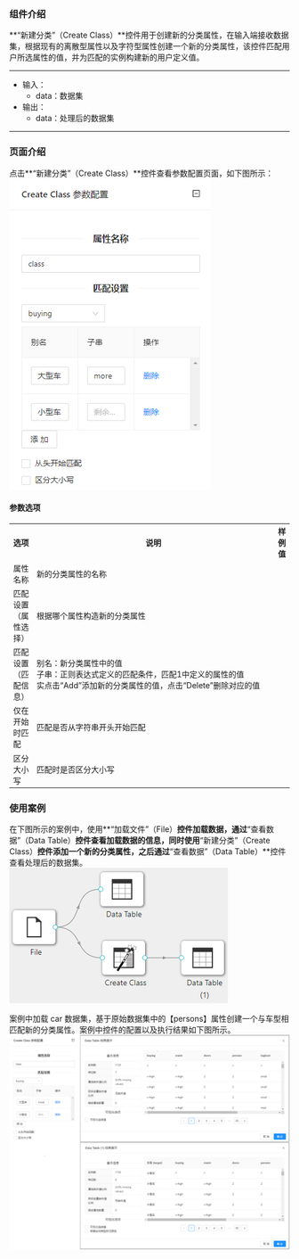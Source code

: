 ### 组件介绍
**“新建分类”（Create Class）**控件用于创建新的分类属性，在输入端接收数据集，根据现有的离散型属性以及字符型属性创建一个新的分类属性，该控件匹配用户所选属性的值，并为匹配的实例构建新的用户定义值。

<hr/>

- 输入：
  - data：数据集
- 输出：
  - data：处理后的数据集

<hr/>


### 页面介绍
点击**“新建分类”（Create Class）**控件查看参数配置页面，如下图所示：  
![param](/img/aistudio/feature-engineering/create-class/param.png)

#### 参数选项
<table>
  <tr>
    <th>选项</th>
    <th width="650">说明</th>
    <th>样例值</th>
  </tr>
  <tr>
      <td>属性名称</td> 
      <td>
      新的分类属性的名称
      </td> 
      <td></td>
  </tr>
  <tr>
      <td>匹配设置（属性选择）</td> 
      <td>
      根据哪个属性构造新的分类属性
      </td> 
      <td></td>
  </tr>
  <tr>
      <td>匹配设置（匹配信息）</td> 
      <td>
      别名：新分类属性中的值<br/>
      子串：正则表达式定义的匹配条件，匹配1中定义的属性的值<br/>
      实点击“Add”添加新的分类属性的值，点击“Delete”删除对应的值
      </td> 
      <td></td>
  </tr>
  <tr>
      <td>仅在开始时匹配</td> 
      <td>
      匹配是否从字符串开头开始匹配
      </td> 
      <td></td>
  </tr>
  <tr>
      <td>区分大小写</td> 
      <td>
      匹配时是否区分大小写
      </td> 
      <td></td>
  </tr>
</table>

### 使用案例
在下图所示的案例中，使用**“加载文件”（File）**控件加载数据，通过**“查看数据”（Data Table）**控件查看加载数据的信息，同时使用**“新建分类”（Create Class）**控件添加一个新的分类属性，之后通过**“查看数据”（Data Table）**控件查看处理后的数据集。   
![workflow](/img/aistudio/feature-engineering/create-class/workflow.png)

案例中加载 car 数据集，基于原始数据集中的【persons】属性创建一个与车型相匹配新的分类属性。案例中控件的配置以及执行结果如下图所示。    
![workflow-result](/img/aistudio/feature-engineering/create-class/workflow-result.png)